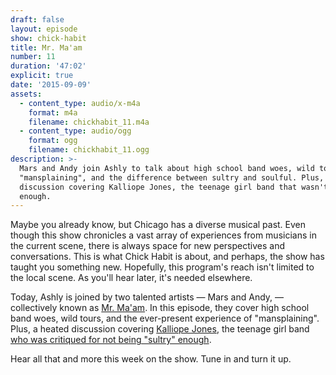 ```yaml
---
draft: false 
layout: episode
show: chick-habit
title: Mr. Ma'am
number: 11
duration: '47:02'
explicit: true
date: '2015-09-09'
assets:
  - content_type: audio/x-m4a
    format: m4a
    filename: chickhabit_11.m4a
  - content_type: audio/ogg
    format: ogg
    filename: chickhabit_11.ogg
description: >-
  Mars and Andy join Ashly to talk about high school band woes, wild tours,
  "mansplaining", and the difference between sultry and soulful. Plus, a heated
  discussion covering Kalliope Jones, the teenage girl band that wasn't "sultry"
  enough.
---
```

Maybe you already know, but Chicago has a diverse musical past. Even though this show chronicles a vast array of experiences from musicians in the current scene, there is always space for new perspectives and conversations. This is what Chick Habit is about, and perhaps, the show has taught you something new. Hopefully, this program's reach isn't limited to the local scene. As you'll hear later, it's needed elsewhere.

Today, Ashly is joined by two talented artists &mdash; Mars and Andy, &mdash; collectively known as [Mr. Ma'am](https://mrmaam.bandcamp.com). In this episode, they cover high school band woes, wild tours, and the ever-present experience of "mansplaining". Plus, a heated discussion covering [Kalliope Jones](https://www.facebook.com/profile.php?id=100004849365292), the teenage girl band [who was critiqued for not being "sultry" enough](http://jezebel.com/teenage-girl-band-isnt-sultry-enough-to-win-battle-of-t-1729608866).

Hear all that and more this week on the show. Tune in and turn it up.

